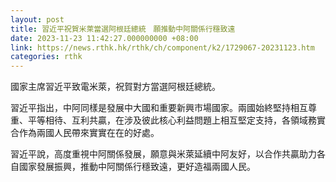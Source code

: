 ```yaml
---
layout: post
title: 習近平祝賀米萊當選阿根廷總統　願推動中阿關係行穩致遠
date: 2023-11-23 11:42:27.000000000 +08:00
link: https://news.rthk.hk/rthk/ch/component/k2/1729067-20231123.htm
categories: rthk
---
```


國家主席習近平致電米萊，祝賀對方當選阿根廷總統。

習近平指出，中阿同樣是發展中大國和重要新興市場國家。兩國始終堅持相互尊重、平等相待、互利共贏，在涉及彼此核心利益問題上相互堅定支持，各領域務實合作為兩國人民帶來實實在在的好處。

習近平說，高度重視中阿關係發展，願意與米萊延續中阿友好，以合作共贏助力各自國家發展振興，推動中阿關係行穩致遠，更好造福兩國人民。
